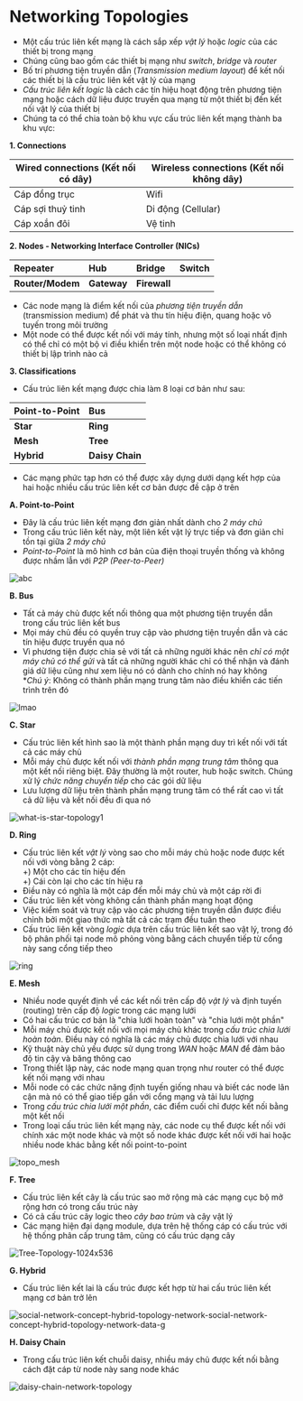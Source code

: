 # Networking Topologies
- Một cấu trúc liên kết mạng là cách sắp xếp *vật lý* hoặc *logic* của các thiết bị trong mạng
- Chúng cũng bao gồm các thiết bị mạng như *switch*, *bridge* và *router*
- Bố trí phương tiện truyền dẫn (*Transmission medium layout*) để kết nối các thiết bị là cấu trúc liên kết vật lý của mạng
- *Cấu trúc liên kết logic* là cách các tín hiệu hoạt động trên phương tiện mạng hoặc cách dữ liệu được truyền qua mạng từ một thiết bị đến kết nối vật lý của thiết bị
- Chúng ta có thể chia toàn bộ khu vực cấu trúc liên kết mạng thành ba khu vực:

**1. Connections**

| Wired connections (Kết nối có dây)| Wireless connections (Kết nối không dây)|
|-----------------------------------|-----------------------------------------|
| Cáp đồng trục                     | Wifi                                    |
| Cáp sợi thuỷ tinh                 | Di động (Cellular)                      |
| Cáp xoắn đôi                      | Vệ tinh                                 |

**2. Nodes - Networking Interface Controller (NICs)**

| Repeater | Hub | Bridge | Switch |
|:---|:---|:---|:---|
| **Router/Modem** | **Gateway** | **Firewall** |

- Các node mạng là điểm kết nối của *phương tiện truyền dẫn* (transmission medium) để phát và thu tín hiệu điện, quang hoặc vô tuyến trong môi trường
- Một node có thể được kết nối với máy tính, nhưng một số loại nhất định có thể chỉ có một bộ vi điều khiển trên một node hoặc có thể không có thiết bị lập trình nào cả

**3. Classifications**
- Cấu trúc liên kết mạng được chia làm 8 loại cơ bản như sau:

| Point-to-Point | Bus |
| :--- | :--- |
| **Star** | **Ring** |
| **Mesh** | **Tree** |
| **Hybrid** | **Daisy Chain** |

- Các mạng phức tạp hơn có thể được xây dựng dưới dạng kết hợp của hai hoặc nhiều cấu trúc liên kết cơ bản được đề cập ở trên

**A. Point-to-Point**
- Đây là cấu trúc liên kết mạng đơn giản nhất dành cho *2 máy chủ*
- Trong cấu trúc liên kết này, một liên kết vật lý trực tiếp và đơn giản chỉ tồn tại giữa *2 máy chủ*
- *Point-to-Point* là mô hình cơ bản của điện thoại truyền thống và không được nhầm lẫn với *P2P (Peer-to-Peer)*

![abc](https://github.com/DDT1604/NTH-Course/assets/101965134/03882c8c-be3f-4a00-8682-ad3415524a3f)

**B. Bus**
- Tất cả máy chủ được kết nối thông qua một phương tiện truyền dẫn trong cấu trúc liên kết bus
- Mọi máy chủ đều có quyền truy cập vào phương tiện truyền dẫn và các tín hiệu được truyền qua nó
- Vì phương tiện được chia sẻ với tất cả những người khác nên *chỉ có một máy chủ có thể gửi* và tất cả những người khác chỉ có thể nhận và đánh giá dữ liệu cũng như xem liệu nó có dành cho chính nó hay không <br />
**Chú ý*: Không có thành phần mạng trung tâm nào điều khiển các tiến trình trên đó

![lmao](https://github.com/DDT1604/NTH-Course/assets/101965134/8bf1d33f-e7d1-41d6-ba9f-79088a3ce972)

**C. Star**
- Cấu trúc liên kết hình sao là một thành phần mạng duy trì kết nối với tất cả các máy chủ
- Mỗi máy chủ được kết nối với *thành phần mạng trung tâm* thông qua một kết nối riêng biệt. Đây thường là một router, hub hoặc switch. Chúng xử lý *chức năng chuyển tiếp* cho các gói dữ liệu
- Lưu lượng dữ liệu trên thành phần mạng trung tâm có thể rất cao vì tất cả dữ liệu và kết nối đều đi qua nó

![what-is-star-topology1](https://github.com/DDT1604/NTH-Course/assets/101965134/97d39f98-cab0-4803-991b-e1fb76a59aeb)

**D. Ring**
- Cấu trúc liên kết *vật lý* vòng sao cho mỗi máy chủ hoặc node được kết nối với vòng bằng 2 cáp: <br />
+) Một cho các tín hiệu đến <br />
+) Cái còn lại cho các tín hiệu ra
- Điều này có nghĩa là một cáp đến mỗi máy chủ và một cáp rời đi
- Cấu trúc liên kết vòng không cần thành phần mạng hoạt động
- Việc kiểm soát và truy cập vào các phương tiện truyền dẫn được điều chỉnh bởi một giao thức mà tất cả các trạm đều tuân theo
- Cấu trúc liên kết vòng *logic* dựa trên cấu trúc liên kết sao vật lý, trong đó bộ phân phối tại node mô phỏng vòng bằng cách chuyển tiếp từ cổng này sang cổng tiếp theo

![ring](https://github.com/DDT1604/NTH-Course/assets/101965134/975923a9-192c-48ad-ac44-c295548937bd)

**E. Mesh**
- Nhiều node quyết định về các kết nối trên cấp độ *vật lý* và định tuyến (routing) trên cấp độ *logic* trong các mạng lưới
- Có hai cấu trúc cơ bản là "chia lưới hoàn toàn" và "chia lưới một phần"
- Mỗi máy chủ được kết nối với mọi máy chủ khác trong *cấu trúc chia lưới hoàn toàn*. Điều này có nghĩa là các máy chủ được chia lưới với nhau
- Kỹ thuật này chủ yếu được sử dụng trong *WAN* hoặc *MAN* để đảm bảo độ tin cậy và băng thông cao
- Trong thiết lập này, các node mạng quan trọng như router có thể được kết nối mạng với nhau
- Mỗi node có các chức năng định tuyến giống nhau và biết các node lân cận mà nó có thể giao tiếp gần với cổng mạng và tải lưu lượng
- Trong *cấu trúc chia lưới một phần*, các điểm cuối chỉ được kết nối bằng một kết nối
- Trong loại cấu trúc liên kết mạng này, các node cụ thể được kết nối với chính xác một node khác và một số node khác được kết nối với hai hoặc nhiều node khác bằng kết nối point-to-point

![topo_mesh](https://github.com/DDT1604/NTH-Course/assets/101965134/c136dfdf-15cc-4bc2-8ab4-25b5fef636ca)

**F. Tree**
- Cấu trúc liên kết cây là cấu trúc sao mở rộng mà các mạng cục bộ mở rộng hơn có trong cấu trúc này
- Có cả cấu trúc cây logic theo *cây bao trùm* và cây vật lý
- Các mạng hiện đại dạng module, dựa trên hệ thống cáp có cấu trúc với hệ thống phân cấp trung tâm, cũng có cấu trúc dạng cây

![Tree-Topology-1024x536](https://github.com/DDT1604/NTH-Course/assets/101965134/aa182676-4583-4ff3-af26-53e7c0e5d7fd)

**G. Hybrid**
- Cấu trúc liên kết lai là cấu trúc được kết hợp từ hai cấu trúc liên kết mạng cơ bản trở lên

![social-network-concept-hybrid-topology-network-social-network-concept-hybrid-topology-network-data-g](https://github.com/DDT1604/NTH-Course/assets/101965134/df92dfbe-67f0-430b-bde1-8dd2d924b9c4)

**H. Daisy Chain**
- Trong cấu trúc liên kết chuỗi daisy, nhiều máy chủ được kết nối bằng cách đặt cáp từ node này sang node khác

![daisy-chain-network-topology](https://github.com/DDT1604/NTH-Course/assets/101965134/0964fb3f-66d2-4fd6-8c83-33510f96b6e0)
